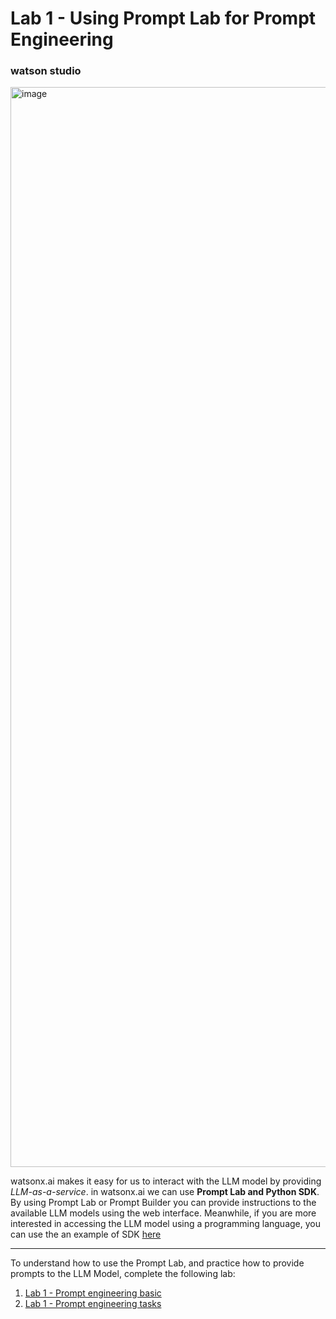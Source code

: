 # Lab 1 - Using Prompt Lab for Prompt Engineering


### watson studio
<img width="1728" alt="image" src="https://github.com/Client-Engineering-Indonesia/watsonx-incubation-2024/assets/20800128/7004936c-e438-465a-8aad-0655ce8b25ce">


watsonx.ai makes it easy for us to interact with the LLM model by providing _LLM-as-a-service_.
in watsonx.ai we can use __Prompt Lab and Python SDK__. By using Prompt Lab or Prompt Builder you can provide instructions to the available LLM models using the web interface. Meanwhile, if you are more interested in accessing the LLM model using a programming language, you can use the an example of SDK [here](https://github.com/Client-Engineering-Indonesia/watsonx-incubation-2024/tree/main/Lab%204%20-%20Building%20building%20QnA%20with%20watsonx.ai%20and%20carbon%20with%20retrieval%20augmented%20generation%20with%20milvus)

***

To understand how to use the Prompt Lab, and practice how to provide prompts to the LLM Model, complete the following lab:
1. [Lab 1 - Prompt engineering basic](https://github.com/Client-Engineering-Indonesia/watsonx-incubation-2024/blob/main/Lab%201%20-%20Using%20prompt%20lab%20for%20prompt%20engineering%E2%80%8B%20(classification%20and%20entity%20extraction)/Prompt%20engineering%20basic.ipynb)
2. [Lab 1 - Prompt engineering tasks](https://github.com/Client-Engineering-Indonesia/watsonx-incubation-2024/blob/main/Lab%201%20-%20Using%20prompt%20lab%20for%20prompt%20engineering%E2%80%8B%20(classification%20and%20entity%20extraction)/Prompt%20engineering%20tasks.ipynb)
